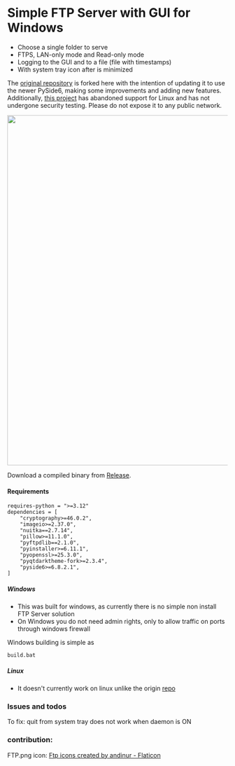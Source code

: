# Simple FTP Server with GUI for Windows
- Choose a single folder to serve
- FTPS, LAN-only mode and Read-only mode
- Logging to the GUI and to a file (file with timestamps)
- With system tray icon after is minimized

The [original repository](https://github.com/ghostersk/ftp-server-gui) is forked here with the intention of updating it to use the newer PySide6, making some improvements and adding new features. Additionally, [this project](https://github.com/puff-dayo/ftp-server-gui) has abandoned support for Linux and has not undergone security testing. Please do not expose it to any public network.

<img width="800" height="auto" alt="" src="https://github.com/user-attachments/assets/6cb4e5bf-9bdc-4af1-97c7-9fd8779b5dae" />

Download a compiled binary from [Release](https://github.com/puff-dayo/ftp-server-gui/releases).

#### Requirements
```
requires-python = ">=3.12"
dependencies = [
    "cryptography>=46.0.2",
    "imageio>=2.37.0",
    "nuitka==2.7.14",
    "pillow>=11.1.0",
    "pyftpdlib==2.1.0",
    "pyinstaller>=6.11.1",
    "pyopenssl>=25.3.0",
    "pyqtdarktheme-fork>=2.3.4",
    "pyside6>=6.8.2.1",
]
```

##### Windows
- This was built for windows, as currently there is no simple non install FTP Server solution
- On Windows you do not need admin rights, only to allow traffic on ports through windows firewall

Windows building is simple as

`build.bat`

##### Linux
- It doesn't currently work on linux unlike the origin [repo](https://github.com/ghostersk/ftp-server-gui)


### Issues and todos
To fix: quit from system tray does not work when daemon is ON

### contribution:
FTP.png icon: <a href="https://www.flaticon.com/free-icons/ftp" title="ftp icons">Ftp icons created by andinur - Flaticon</a>
